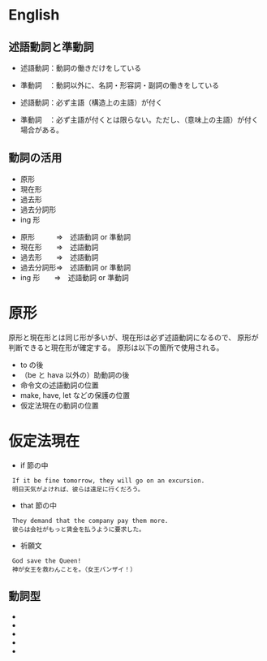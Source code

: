 # English

## 述語動詞と準動詞

- 述語動詞：動詞の働きだけをしている
- 準動詞　：動詞以外に、名詞・形容詞・副詞の働きをしている

- 述語動詞：必ず主語（構造上の主語）が付く
- 準動詞　：必ず主語が付くとは限らない。ただし、（意味上の主語）が付く場合がある。

## 動詞の活用

+ 原形
+ 現在形
+ 過去形
+ 過去分詞形
+ ing 形

- 原形　　　=>　述語動詞 or 準動詞
- 現在形　　=>　述語動詞
- 過去形　　=>　述語動詞
- 過去分詞形=>　述語動詞 or 準動詞
- ing 形　　=>　述語動詞 or 準動詞

# 原形

原形と現在形とは同じ形が多いが、現在形は必ず述語動詞になるので、
原形が判断できると現在形が確定する。
原形は以下の箇所で使用される。

+ to の後
+ （be と hava 以外の）助動詞の後
+ 命令文の述語動詞の位置
+ make, have, let などの保護の位置
+ 仮定法現在の動詞の位置

# 仮定法現在

+ if 節の中

```
 If it be fine tomorrow, they will go on an excursion.
 明日天気がよければ、彼らは遠足に行くだろう。
```
+ that 節の中

```
 They demand that the company pay them more.
 彼らは会社がもっと賃金を払うように要求した。
```
+ 祈願文

```
 God save the Queen!
 神が女王を救わんことを。（女王バンザイ！）
```

## 動詞型

+ 
+ 
+ 
+ 
+       
      
      
      
      
      
      
      
      
